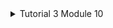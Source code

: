 <details>
<summary>Tutorial 3 Module 10</summary>

<details>
<summary>3.1. Original code</summary>

![3.1. Original code 1](https://i.ibb.co/vcLXB39/Screenshot-63.png)
![3.1. Original code 2](https://i.ibb.co/p3Tx7s2/Screenshot-64.png)
![3.1. Original code 3](https://i.ibb.co/XSFsywJ/Screenshot-65.png)

</details>

<details>
<summary>3.2. Add some creativities to the webclient</summary>

![3.2. Add some creativities to the webclient](https://i.ibb.co/HpRmmrk/Screenshot-68.png)

As seen in the screenshot, although the animation may not be very clear, I added animation to the chat bubble. I also changed the original code's default avatar to a gif so that the user's avatar moves.

</details>

</details>
